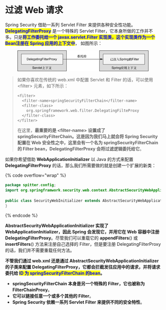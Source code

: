 # 过滤 Web 请求

Spring Security 借助一系列 Servlet Filter 来提供各种安全性功能。<mark style="color:blue;">**DelegatingFilterProxy**</mark> 是一个特殊的 Servlet Filter，它本身所做的工作并不多。只是<mark style="color:blue;">**将工作委托给一个 javax.servlet.Filter 实现类，这个实现类作为一个Bean注册在 Spring 应用的上下文中**</mark>， 如图所示：

<figure><img src="../../.gitbook/assets/image (2) (1) (1).png" alt=""><figcaption></figcaption></figure>

> 如果你喜欢在传统的 web.xml 中配置 Servlet 和 Filter 的话，可以使用 \<filter> 元素，如下所示：
>
> ```markup
> <filter>
>   <filter-name>springSecurityFilterChain</filter-name>
>   <filter-class>
>     org.springframework.web.filter.DelegatingFilteProxy
>   </filter-class>
> </filter>
> ```
>
> 在这里，**最重要的是 \<filter-name> 设置成了 springSecurityFilterChain。**这是因为我们**马上就会将 Spring Security 配置在 Web 安全性之中，这里会有一个名为 springSecurityFilterChain 的 Filter bean，DelegatingFilterProxy 会将过滤逻辑委托给它**。

如果你希望借助 **WebApplicationInitializer** 以 Java 的方式来配置 **DelegatingFilterProxy** 的话，那么我们所需要做的就是创建一个扩展的新类：

{% code overflow="wrap" %}
```java
package spitter.config;
import org.springframwork.security.web.context.AbstractSecurityWebApplicationInitializer;

public class SecurityWebInitializer extends AbstractSecurityWebApplicationInitializer{
}
```
{% endcode %}

**AbstractSecurityWebApplicationInitializer 实现了 WebApplicationInitializer，因此 Spring 会发现它，并用它在 Web 容器中注册 DelegatingFilterProxy**。尽管我们可以重载它的 **appendFilters**() 或 **insertFilters**() 方法来注册自己选择的 Filter，但是要注册 DelegatingFilterProxy 的话，我们并不需要重载任何方法。

**不管我们通过 web.xml 还是通过 AbstractSecurityWebApplicationInitializer 的子类来配置 DelegatingFilterProxy，它都会拦截发往应用中的请求，并将请求委托给 **<mark style="color:blue;">**ID 为 springSecurityFilterChain 的bean**</mark>**。**

* **springSecurityFilterChain 本身是另一个特殊的 Filter，它也被称为FilterChainProxy**。
* **它可以链接任意一个或多个其他的 Filter**。
* **Spring Security 依赖一系列 Servlet Filter 来提供不同的安全特性**。
